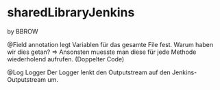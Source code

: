 # sharedLibraryJenkins

by BBROW

@Field annotation
legt Variablen für das gesamte File fest.
Warum haben wir dies getan?
=> Ansonsten muesste man diese für jede Methode wiederholend aufrufen. (Doppelter Code)

@Log
Logger
Der Logger lenkt den Outputstream auf den Jenkins-Outputstream um.



